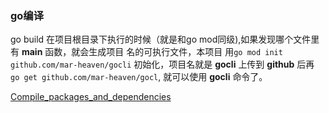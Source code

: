 ### go编译

go build 在项目根目录下执行的时候（就是和go mod同级),如果发现哪个文件里有 **main** 函数，就会生成项目
名的可执行文件，本项目 用`go mod init github.com/mar-heaven/gocli` 初始化，项目名就是 **gocli**
上传到 **github** 后再 `go get github.com/mar-heaven/gocl`, 就可以使用 **gocli** 命令了。

[Compile_packages_and_dependencies](https://pkg.go.dev/cmd/go#hdr-Compile_packages_and_dependencies)